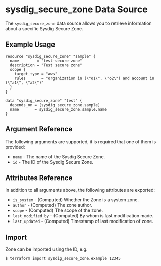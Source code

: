 # sysdig\_secure\_zone Data Source

The `sysdig_secure_zone` data source allows you to retrieve information about a specific Sysdig Secure Zone.

## Example Usage

```hcl
resource "sysdig_secure_zone" "sample" {
  name        = "test-secure-zone"
  description = "Test secure zone"
  scope {
    target_type = "aws"
    rules       = "organization in (\"o1\", \"o2\") and account in (\"a1\", \"a2\")"
  }
}

data "sysdig_secure_zone" "test" {
  depends_on = [sysdig_secure_zone.sample]
  name       = sysdig_secure_zone.sample.name
}
```

## Argument Reference

The following arguments are supported, it is required that one of them is provided:

- `name` - The name of the Sysdig Secure Zone.
- `id` - The ID of the Sysdig Secure Zone.

## Attributes Reference

In addition to all arguments above, the following attributes are exported:

- `is_system` - (Computed) Whether the Zone is a system zone.
- `author` - (Computed) The zone author.
- `scope` - (Computed) The scope of the zone.
- `last_modified_by` - (Computed) By whom is last modification made.
- `last_updated` - (Computed) Timestamp of last modification of zone.

## Import

Zone can be imported using the ID, e.g.

```
$ terraform import sysdig_secure_zone.example 12345
```
